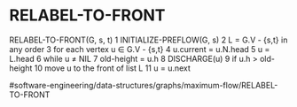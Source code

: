 # RELABEL-TO-FRONT
RELABEL-TO-FRONT(G, s, t)
1 INITIALIZE-PREFLOW(G, s)
2 L = G.V - {s,t} in any order
3 for each vertex u ∈ G.V - {s,t}
4    u.current = u.N.head 
5 u = L.head
6 while u ≠ NIL 
7    old-height = u.h 
8    DISCHARGE(u)
9    if u.h > old-height 
10      move u to the front of list L 
11   u = u.next


#software-engineering/data-structures/graphs/maximum-flow/RELABEL-TO-FRONT
